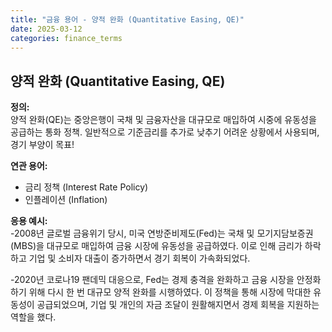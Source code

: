 ```yaml
---
title: "금융 용어 - 양적 완화 (Quantitative Easing, QE)"
date: 2025-03-12
categories: finance_terms
---
```


## 양적 완화 (Quantitative Easing, QE)
**정의:**  
양적 완화(QE)는 중앙은행이 국채 및 금융자산을 대규모로 매입하여 시중에 유동성을 공급하는 통화 정책. 
일반적으로 기준금리를 추가로 낮추기 어려운 상황에서 사용되며, 경기 부양이 목표!


**연관 용어:**  
- 금리 정책 (Interest Rate Policy)
- 인플레이션 (Inflation)


**응용 예시:**  
-2008년 글로벌 금융위기 당시, 미국 연방준비제도(Fed)는 국채 및 모기지담보증권(MBS)을 
대규모로 매입하여 금융 시장에 유동성을 공급하였다. 
이로 인해 금리가 하락하고 기업 및 소비자 대출이 증가하면서 경기 회복이 가속화되었다.

-2020년 코로나19 팬데믹 대응으로, 
Fed는 경제 충격을 완화하고 금융 시장을 안정화하기 위해 다시 한 번 대규모 양적 완화를 시행하였다.
이 정책을 통해 시장에 막대한 유동성이 공급되었으며, 
기업 및 개인의 자금 조달이 원활해지면서 경제 회복을 지원하는 역할을 했다.
